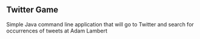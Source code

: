 ## Twitter Game
Simple Java command line application that will go to Twitter and search for occurrences of tweets at Adam Lambert

